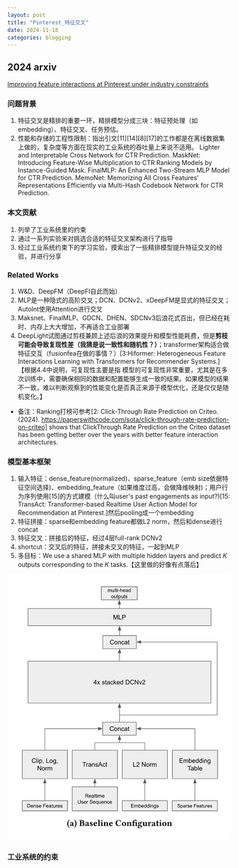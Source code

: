 ```yaml
---
layout: post
title: "Pinterest_特征交叉"
date: 2024-11-18
categories: blogging
---
```


## 2024 arxiv

[Improving feature interactions at Pinterest under industry constraints](https://arxiv.org/pdf/2412.01985)

### 问题背景

1. 特征交叉是精排的重要一环，精排模型分成三块：特征预处理（如embedding）、特征交叉、任务预估。
2. 性能和存储的工程性限制：指出引文[11][14][8][17]的工作都是在离线数据集上做的，复杂度等方面在现实的工业系统的吞吐量上来说不适用。
   Lighter and Interpretable Cross Network for CTR Prediction.
   MaskNet: Introducing Feature-Wise Multiplication to CTR Ranking Models by Instance-Guided Mask.
   FinalMLP: An Enhanced Two-Stream MLP Model for CTR Prediction.
   MemoNet: Memorizing All Cross Features’ Representations Efficiently via Multi-Hash Codebook Network for CTR Prediction.

### 本文贡献

1. 列举了工业系统里的约束
2. 通过一系列实验来对挑选合适的特征交叉架构进行了指导
3. 经过工业系统约束下的学习实验，摸索出了一些精排模型提升特征交叉的经验，并进行分享

### Related Works

1. W&D、DeepFM（DeepFI自此而始）
2. MLP是一种隐式的高阶交叉；DCN、DCNv2、xDeepFM是显式的特征交叉；AutoInt使用Attention进行交叉
3. Maksnet、FinalMLP、GDCN、DHEN、SDCNv3后浪花式百出，但已经在耗时、内存上大大增加，不再适合工业部署
4. DeepLight试图通过剪枝兼顾上述后浪的效果提升和模型性能耗费，但是**剪枝可能会导致复现性差（我猜是说一致性和随机性？）**；transformer架构适合做特征交互（fusionfea在做的事情？）[3:Hiformer: Heterogeneous Feature Interactions Learning with Transformers for Recommender Systems.]
   【根据4.4中说明，可复现性主要是指  模型的可复现性非常重要，尤其是在多次训练中，需要确保相同的数据和配置能够生成一致的结果。如果模型的结果不一致，难以判断观察到的性能变化是否真正来源于模型优化，还是仅仅是随机变化。】

* 备注：Ranking打榜可参考[2: Click-Through Rate Prediction on Criteo. (2024). https://paperswithcode.com/sota/click-through-rate-prediction-on-criteo] shows that ClickThrough Rate Prediction on the Criteo dataset has been getting better over the years with better feature interaction architectures.

### 模型基本框架

1. 输入特征：dense_feature(normalized)、sparse_feature（emb size依据特征空间选择)、embedding_feature（如果维度过高，会做降维映射)；用户行为序列使用[15]的方式建模（什么叫user's past engagements as input?)[15: TransAct: Transformer-based Realtime User Action Model for Recommendation at Pinterest.]然后pooling成一个embedding
2. 特征拼接：sparse和embedding feature都做L2 norm，然后和dense进行concat
3. 特征交叉：拼接后的特征，经过4层full-rank DCNv2
4. shortcut：交叉后的特征，拼接未交叉的特征，一起到MLP
5. 多目标：We use a shared MLP with multiple hidden layers and predict 𝐾 outputs corresponding to the 𝐾 tasks.【这里做的好像有点落后】

![1734539591488](image/2024-12-16-Pinterest_特征交叉/1734539591488.png)

### 工业系统的约束
